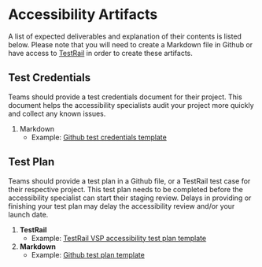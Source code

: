 # Accessibility Artifacts

A list of expected deliverables and explanation of their contents is listed below. Please note that you will need to create a Markdown file in Github or have access to [TestRail](https://dsvavsp.testrail.io/) in order to create these artifacts.

## Test Credentials

Teams should provide a test credentials document for their project. This document helps the accessibility specialists audit your project more quickly and collect any known issues.

1. Markdown
   * Example: [Github test credentials template](https://github.com/department-of-veterans-affairs/va.gov-team/blob/master/platform/accessibility/accessibility-test-credentials-template.md)



## Test Plan

Teams should provide a test plan in a Github file, or a TestRail test case for their respective project. This test plan needs to be completed before the accessibility specialist can start their staging review. Delays in providing or finishing your test plan may delay the accessibility review and/or your launch date.

1. **TestRail**
   - Example: [TestRail VSP accessibility test plan template](https://dsvavsp.testrail.io/index.php?/suites/view/14&group_by=cases:section_id&group_order=asc)
2. **Markdown**
   * Example: [Github test plan template](https://github.com/department-of-veterans-affairs/va.gov-team/blob/master/platform/accessibility/accessibility-test-plan-template.md)
